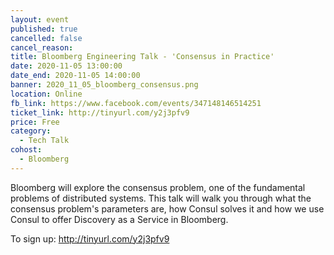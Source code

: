 ```yaml
---
layout: event
published: true
cancelled: false
cancel_reason:
title: Bloomberg Engineering Talk - 'Consensus in Practice'
date: 2020-11-05 13:00:00
date_end: 2020-11-05 14:00:00
banner: 2020_11_05_bloomberg_consensus.png
location: Online
fb_link: https://www.facebook.com/events/347148146514251
ticket_link: http://tinyurl.com/y2j3pfv9
price: Free
category:
  - Tech Talk
cohost:
  - Bloomberg
---
```


Bloomberg will explore the consensus problem, one of the fundamental problems of distributed systems. This talk will walk you through what the consensus problem's parameters are, how Consul solves it and how we use Consul to offer Discovery as a Service in Bloomberg.

To sign up: [ http://tinyurl.com/y2j3pfv9 ](http://tinyurl.com/y2j3pfv9)
